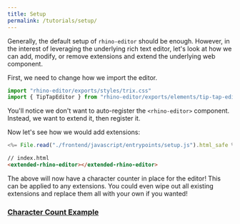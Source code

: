 ```yaml
---
title: Setup
permalink: /tutorials/setup/
---
```


Generally, the default setup of `rhino-editor` should be
enough. However, in the interest of leveraging the
underlying rich text editor, let's look at how we can
add, modify, or remove extensions and extend the underlying
web component.

First, we need to change how we import the editor.

```js
import "rhino-editor/exports/styles/trix.css"
import { TipTapEditor } from "rhino-editor/exports/elements/tip-tap-editor.js"
```

You'll notice we don't want to auto-register the
`<rhino-editor>` component. Instead, we want to extend it,
then register it.

Now let's see how we would add extensions:

```js
<%= File.read("./frontend/javascript/entrypoints/setup.js").html_safe %>

```

```html
// index.html
<extended-rhino-editor></extended-rhino-editor>
```

The above will now have a character counter in place for
the editor! This can be applied to any extensions. You
could even wipe out all existing extensions and replace
them all with your own if you wanted!


<h3 id='character-count-example'>
  <a href='#character-count-example'>
    Character Count Example
  </a>
</h3>

<input id="character-counter" type="hidden" value="<p>I'm a rhino editor with a character counter!</p>">
<extended-rhino-editor input="character-counter"></extended-rhino-editor>

<script data-turbo-track="reload" src="<%= asset_path "javascript/entrypoints/setup.js" %>" defer></script>
